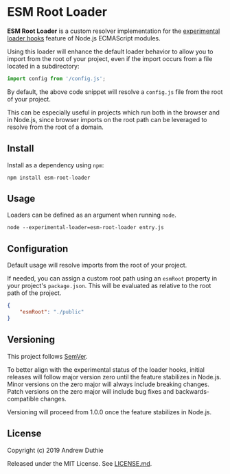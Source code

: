 ESM Root Loader
===

**ESM Root Loader** is a custom resolver implementation for the [experimental loader hooks](https://nodejs.org/dist/latest-v12.x/docs/api/esm.html#esm_experimental_loader_hooks) feature of Node.js ECMAScript modules.

Using this loader will enhance the default loader behavior to allow you to import from the root of your project, even if the import occurs from a file located in a subdirectory:

```js
import config from '/config.js';
```

By default, the above code snippet will resolve a `config.js` file from the root of your project.

This can be especially useful in projects which run both in the browser and in Node.js, since browser imports on the root path can be leveraged to resolve from the root of a domain.

## Install

Install as a dependency using `npm`:

```
npm install esm-root-loader
```

## Usage

Loaders can be defined as an argument when running `node`.

```
node --experimental-loader=esm-root-loader entry.js
```

## Configuration

Default usage will resolve imports from the root of your project.

If needed, you can assign a custom root path using an `esmRoot` property in your project's `package.json`. This will be evaluated as relative to the root path of the project.

```json
{
	"esmRoot": "./public"
}
```

## Versioning

This project follows [SemVer](https://semver.org/).

To better align with the experimental status of the loader hooks, initial releases will follow major version zero until the feature stabilizes in Node.js. Minor versions on the zero major will always include breaking changes. Patch versions on the zero major will include bug fixes and backwards-compatible changes.

Versioning will proceed from 1.0.0 once the feature stabilizes in Node.js.

## License

Copyright (c) 2019 Andrew Duthie

Released under the MIT License. See [LICENSE.md](./LICENSE.md).
